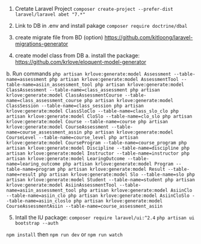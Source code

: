 1. Cretate Laravel Project
`composer create-project --prefer-dist laravel/laravel abet "7.*"`
2. Link to DB in .env and install pakage `composer require doctrine/dbal`


3. create migrate file from BD (option)
https://github.com/kitloong/laravel-migrations-generator

4. create model class from DB
a. install the package: https://github.com/krlove/eloquent-model-generator

b. Run commands
`
php artisan krlove:generate:model Assessment --table-name=assessment
php artisan krlove:generate:model AssessmentTool --table-name=asiin_assessment_tool
php artisan krlove:generate:model ClassAssessment --table-name=class_assessment
php artisan krlove:generate:model ClassAssessmentCourse --table-name=class_assessment_course
php artisan krlove:generate:model ClassSession --table-name=class_session
php artisan krlove:generate:model ClassSloClo --table-name=class_slo_clo
php artisan krlove:generate:model CloSlo --table-name=clo_slo
php artisan krlove:generate:model Course --table-name=course
php artisan krlove:generate:model CourseAssessment --table-name=course_assessment_assin
php artisan krlove:generate:model CourseLevel --table-name=course_level
php artisan krlove:generate:model CourseProgram --table-name=course_program
php artisan krlove:generate:model Discipline --table-name=discipline
php artisan krlove:generate:model Instructor --table-name=instructor
php artisan krlove:generate:model LearingOutcome --table-name=learing_outcome
php artisan krlove:generate:model Program --table-name=program
php artisan krlove:generate:model Result --table-name=result
php artisan krlove:generate:model Slo --table-name=slo
php artisan krlove:generate:model Student --table-name=student
php artisan krlove:generate:model AsiinAssessmentTool --table-name=asiin_assessment_tool
php artisan krlove:generate:model AsiinClo --table-name=asiin_clo
php artisan krlove:generate:model AsiinCloSlo --table-name=asiin_closlo
php artisan krlove:generate:model CourseAssessmentAsiin --table-name=course_assessment_asiin
`


5. Intall the IU package:
`composer require laravel/ui:^2.4`
`php artisan ui bootstrap --auth`

`npm install`
then
`npm run dev`
or
`npm run watch`
